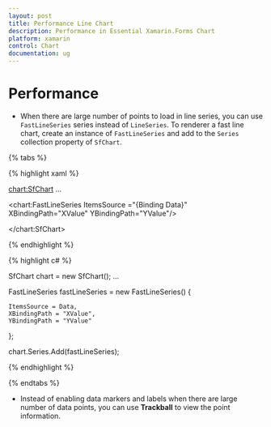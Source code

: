 ```yaml
---
layout: post
title: Performance Line Chart
description: Performance in Essential Xamarin.Forms Chart
platform: xamarin
control: Chart
documentation: ug
---
```


# Performance

* When there are large number of points to load in line series, you can use `FastLineSeries` series instead of `LineSeries`. To renderer a fast line chart, create an instance of `FastLineSeries` and add to the `Series` collection property of `SfChart`.

{% tabs %} 

{% highlight xaml %}

<chart:SfChart>
...

<chart:FastLineSeries ItemsSource ="{Binding Data}" XBindingPath="XValue" YBindingPath="YValue"/>

</chart:SfChart>

{% endhighlight %}

{% highlight c# %}

SfChart chart = new SfChart();
...

FastLineSeries fastLineSeries = new FastLineSeries() 
{ 
	
	ItemsSource = Data, 
	XBindingPath = "XValue", 
	YBindingPath = "YValue"  
	
};

chart.Series.Add(fastLineSeries);

{% endhighlight %}

{% endtabs %}

* Instead of enabling data markers and labels when there are large number of data points, you can use **Trackball** to view the point information.